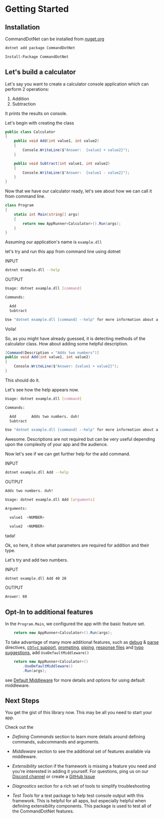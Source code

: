 # Getting Started

## Installation

CommandDotNet can be installed from [nuget.org](https://www.nuget.org/packages/CommandDotNet/)

``` bash tab=".NET CLI"
dotnet add package CommandDotNet
```

``` bash tab="Nuget Package Manager"
Install-Package CommandDotNet
```

## Let's build a calculator

Let's say you want to create a calculator console application which can perform 2 operations:

1. Addition
2. Subtraction

It prints the results on console.

Let's begin with creating the class

```c#
public class Calculator
{
    public void Add(int value1, int value2)
    {
        Console.WriteLine($"Answer:  {value1 + value2}");
    }

    public void Subtract(int value1, int value2)
    {
        Console.WriteLine($"Answer:  {value1 - value2}");
    }
}
```

Now that we have our calculator ready, let's see about how we can call it from command line.


```c#
class Program
{
    static int Main(string[] args)
    {
        return new AppRunner<Calculator>().Run(args);
    }
}
```

Assuming our application's name is `example.dll`

let's try and run this app from command line using dotnet

INPUT

```bash
dotnet example.dll --help
```

OUTPUT

```bash
Usage: dotnet example.dll [command]

Commands:

  Add
  Subtract

Use "dotnet example.dll [command] --help" for more information about a command.

```

Voila!

So, as you might have already guessed, it is detecting methods of the calculator class. How about adding some helpful description.

```c#
[Command(Description = "Adds two numbers")]
public void Add(int value1, int value2)
{
    Console.WriteLine($"Answer: {value1 + value2}");
}
```

This should do it.

Let's see how the help appears now.

```bash
Usage: dotnet example.dll [command]

Commands:

  Add       Adds two numbers. duh!
  Subtract

Use "dotnet example.dll [command] --help" for more information about a command.

```

Awesome. Descriptions are not required but can be very useful depending upon the complexity of your app and the audience. 

Now let's see if we can get further help for the add command.

INPUT

```bash
dotnet example.dll Add --help
```

OUTPUT

```bash
Adds two numbers. duh!

Usage: dotnet example.dll Add [arguments]

Arguments:

  value1  <NUMBER>

  value2  <NUMBER>
```

tada!

Ok, so here, it show what parameters are required for addition and their type.

Let's try and add two numbers.

INPUT

```bash
dotnet example.dll Add 40 20
```

OUTPUT

```bash
Answer: 60
```

## Opt-In to additional features

In the `Program.Main`, we configured the app with the basic feature set.
```c#
    return new AppRunner<Calculator>().Run(args);
```

To take advantage of many more additional features, such as
[debug](debug-directive.md) & [parse](parse-directive) directives,
[ctrl+c support](cancellation.md),
[prompting](prompting.md),
[piping](piped-arguments.md),
[response files](response-files.md) and [typo suggestions](typo-suggestions.md), add `UseDefaultMiddleware()`

```c#
    return new AppRunner<Calculator>()
        .UseDefaultMiddleware()
        .Run(args);
```

see [Default Middleware](default-middleware.md) for more details and options for using default middleware.

## Next Steps

You get the gist of this library now. This may be all you need to start your app.

Check out the

* *Defining Commands* section to learn more details around defining commands, subcommands and arguments.

* *Middleware* section to see the additional set of features available via middleware.

* *Extensibility* section if the framework is missing a feature you need and you're interested in adding it yourself. For questions, ping us on our [Discord channel](https://discord.gg/QFxKSeG) or create a [GitHub Issue](https://github.com/bilal-fazlani/commanddotnet/issues)

* *Diagnostics* section for a rich set of tools to simplify troubleshooting

* *Test Tools* for a test package to help test console output with this framework. This is helpful for all apps, but especially helpful when definiing extensibility components. This package is used to test all of the CommandDotNet features.